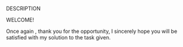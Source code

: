 DESCRIPTION

WELCOME!

Once again , thank you for the opportunity, I sincerely hope you will be satisfied with my solution to the task given.

